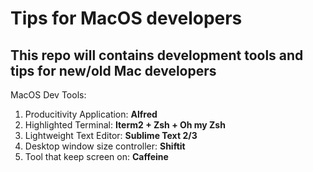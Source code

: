 # Tips for MacOS developers
## This repo will contains development tools and tips for new/old Mac developers

MacOS Dev Tools: 
1. Producitivity Application: <b>Alfred</b>
2. Highlighted Terminal: <b>Iterm2 + Zsh + Oh my Zsh</b>
3. Lightweight Text Editor: <b>Sublime Text 2/3</b>
4. Desktop window size controller: <b>Shiftit</b>
5. Tool that keep screen on: <b>Caffeine</b>